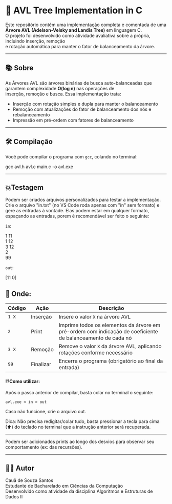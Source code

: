 # 🌲 AVL Tree Implementation in C

Este repositório contém uma implementação completa e comentada de uma **Árvore AVL (Adelson-Velsky and Landis Tree)** em linguagem C.  
O projeto foi desenvolvido como atividade avaliativa sobre a própria, incluindo inserção, remoção  
e rotação automática para manter o fator de balanceamento da árvore.

---

## 📚 Sobre

As Árvores AVL são árvores binárias de busca auto-balanceadas que garantem complexidade **O(log n)** nas operações de  
inserção, remoção e busca. Essa implementação trata:

- Inserção com rotação simples e dupla para manter o balanceamento
- Remoção com atualizações do fator de balanceamento dos nós e rebalanceamento
- Impressão em pré-ordem com fatores de balanceamento

---

## 🛠️ Compilação

Você pode compilar o programa com `gcc`, colando no terminal:


gcc avl.h avl.c main.c -o avl.exe

---

## 💥Testagem

Podem ser criados arquivos personalizados para testar a implementação.
Crie o arquivo "in.txt" (no VS Code roda apenas com "in" sem formato) e gere as entradas à vontade. Elas podem estar em qualquer 
formato, espaçando as entradas, porem é recomendável ser feito o seguinte:

`in`:

1 11  
1 12  
3 12  
2  
99

`out`:

[11 0]

## 📘 Onde:

| Código   | Ação                          | Descrição                                                                 |
|----------|-------------------------------|---------------------------------------------------------------------------|
| `1 X`    | Inserção                      | Insere o valor `X` na árvore AVL                                          |
| `2`      | Print                         | Imprime todos os elementos da árvore em pré-ordem com indicação de coeficiente de balanceamento de cada nó |
| `3 X`    | Remoção                       | Remove o valor `X` da árvore AVL, aplicando rotações conforme necessário  |
| `99`     | Finalizar                     | Encerra o programa (obrigatório ao final da entrada)                      |


#### ⁉Como utilizar:


Após o passo anterior de compilar, basta colar no terminal o seguinte:

`avl.exe < in > out`

Caso não funcione, crie o arquivo out.

Dica: Não precisa redigitar/colar tudo, basta pressionar a tecla para cima (⬆) do teclado no terminal que a instrução anterior
será recuperada.

---

Podem ser adicionados prints ao longo dos desvios para observar seu comportamento (ex: das recursões). 


---

## 🧑‍💻 Autor  
Cauã de Souza Santos  
Estudante de Bacharelado em Ciências da Computação  
Desenvolvido como atividade da disciplina Algoritmos e Estruturas de Dados II






